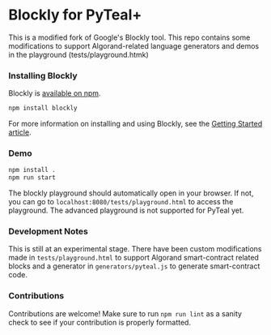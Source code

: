 # Blockly for PyTeal+

This is a modified fork of Google's Blockly tool. This repo contains some modifications to support Algorand-related language generators and demos in the playground (tests/playground.htmk)


### Installing Blockly

Blockly is [available on npm](https://www.npmjs.com/package/blockly).

```bash
npm install blockly
```

For more information on installing and using Blockly, see the [Getting Started article](https://developers.google.com/blockly/guides/get-started/web).

### Demo

```bash
npm install .
npm run start
```

The blockly playground should automatically open in your browser. If not, you can go to `localhost:8080/tests/playground.html` to access the playground. The advanced playground is not supported for PyTeal yet. 

### Development Notes

This is still at an experimental stage. There have been custom modifications made in `tests/playground.html` to support Algorand smart-contract related blocks and a generator in `generators/pyteal.js` to generate smart-contract code.

### Contributions

Contributions are welcome! Make sure to run `npm run lint` as a sanity check to see if your contribution is properly formatted.
